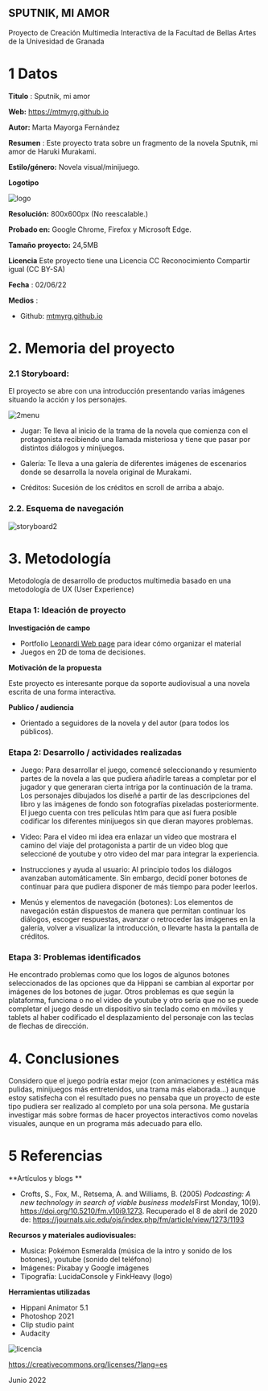 ## SPUTNIK, MI AMOR

Proyecto de Creación Multimedia Interactiva de la  Facultad de Bellas Artes de la Univesidad de Granada



# 1 Datos 



**Titulo** : Sputnik, mi amor

**Web:**    https://mtmyrg.github.io

**Autor:**  Marta Mayorga Fernández

**Resumen** : Este proyecto trata sobre un fragmento de la novela Sputnik, mi amor de Haruki Murakami.

**Estilo/género:**  Novela visual/minijuego.

**Logotipo**

![logo](https://user-images.githubusercontent.com/106731755/172137458-7edb1c98-b4cb-4d03-9fc0-b945063d9e3e.png)


**Resolución:** 800x600px (No reescalable.)

**Probado en:**   Google Chrome, Firefox y Microsoft Edge.

**Tamaño proyecto:** 24,5MB 

**Licencia** Este proyecto tiene una Licencia CC Reconocimiento Compartir igual (CC BY-SA)

**Fecha** : 02/06/22

**Medios** :

- Github: [mtmyrg.github.io](https://github.com/mtmyrg/mtmyrg.github.io)



# 2. Memoria del proyecto 

### 2.1 Storyboard: 

El proyecto se abre con una introducción presentando varias imágenes situando la acción y los personajes.

![2menu](https://user-images.githubusercontent.com/106731755/172445560-13cd356c-a64e-4e7e-bceb-a60345114449.jpg)

- Jugar: Te lleva al inicio de la trama de la novela que comienza con el protagonista recibiendo una llamada misteriosa y tiene que pasar por distintos diálogos y minijuegos.

- Galería: Te lleva a una galería de diferentes imágenes de escenarios donde se desarrolla la novela original de Murakami.

- Créditos: Sucesión de los créditos en scroll de arriba a abajo.

### 2.2. Esquema de navegación 


![storyboard2](https://user-images.githubusercontent.com/106731755/172445053-03db7109-a7fc-47be-9cb8-8dc8c72e234f.jpg)





# 3. Metodología

Metodología de desarrollo de productos multimedia basado en una metodología de UX (User Experience)



### Etapa 1: Ideación de proyecto

**Investigación de campo** 

- Portfolio [Leonardi Web page](http://www.rleonardi.com/interactive-resume/) para idear cómo organizar el material
- Juegos en 2D de toma de decisiones.


**Motivación de la propuesta** 

Este proyecto es interesante porque da soporte audiovisual a una novela escrita de una forma interactiva.



**Publico / audiencia**

- Orientado a seguidores de la novela y del autor (para todos los públicos).





### Etapa 2: Desarrollo / actividades realizadas


- Juego: Para desarrollar el juego, comencé seleccionando y resumiento partes de la novela a las que pudiera añadirle tareas a completar por el jugador y que generaran cierta intriga por la continuación de la trama. Los personajes dibujados los diseñé a partir de las descripciones del libro y las imágenes de fondo son fotografías pixeladas posteriormente. El juego cuenta con tres películas htlm para que así fuera posible codificar los diferentes minijuegos sin que dieran mayores problemas.

- Video: Para el video mi idea era enlazar un video que mostrara el camino del viaje del protagonista a partir de un video blog que seleccioné de youtube y otro video del mar para integrar la experiencia.

- Instrucciones y ayuda al usuario: Al principio todos los diálogos avanzaban automáticamente. Sin embargo, decidí poner botones de continuar para que pudiera disponer de más tiempo para poder leerlos.

- Menús y elementos de navegación (botones): Los elementos de navegación están dispuestos de manera que permitan continuar los diálogos, escoger respuestas, avanzar o retroceder las imágenes en la galería, volver a visualizar la introducción, o llevarte hasta la pantalla de créditos.


### Etapa 3: Problemas identificados

He encontrado problemas como que los logos de algunos botones seleccionados de las opciones que da Hippani se cambian al exportar por imágenes de los botones de jugar. Otros problemas es que según la plataforma, funciona o no el video de youtube y otro sería que no se puede completar el juego desde un dispositivo sin teclado como en móviles y tablets al haber codificado el desplazamiento del personaje con las teclas de flechas de dirección.


# 4. Conclusiones 

Considero que el juego podría estar mejor (con animaciones y estética más pulidas, minijuegos más entretenidos, una trama más elaborada...) aunque estoy satisfecha con el resultado pues no pensaba que un proyecto de este tipo pudiera ser realizado al completo por una sola persona. Me gustaría investigar más sobre formas de hacer proyectos interactivos como novelas visuales, aunque en un programa más adecuado para ello.






# 5 Referencias 

**Artículos y blogs ** 

- Crofts, S., Fox, M., Retsema, A. and Williams, B. (2005) *Podcasting: A new technology in search of viable business models*First Monday, 10(9). https://doi.org/10.5210/fm.v10i9.1273. Recuperado el 8 de abril de 2020 de: https://journals.uic.edu/ojs/index.php/fm/article/view/1273/1193

**Recursos y materiales audiovisuales:**

* Musica:  Pokémon Esmeralda (música de la intro y sonido de los botones), youtube (sonido del teléfono)
* Imágenes:  Pixabay y Google imágenes
* Tipografía: LucidaConsole y FinkHeavy (logo)

**Herramientas utilizadas**

- Hippani Animator 5.1
- Photoshop 2021
- Clip studio paint
- Audacity

![licencia](https://user-images.githubusercontent.com/106731755/172141021-1baeed3e-7060-4234-97e5-a0fff1d90b02.jpg)


https://creativecommons.org/licenses/?lang=es

Junio 2022
